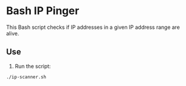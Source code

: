 # Bash IP Pinger

This Bash script checks if IP addresses in a given IP address range are alive.

## Use

1. Run the script:

```bash
./ip-scanner.sh
